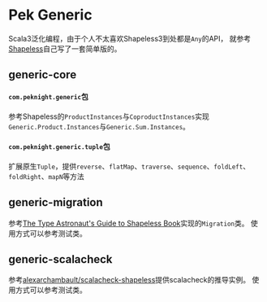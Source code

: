 # Pek Generic

Scala3泛化编程，由于个人不太喜欢Shapeless3到处都是`Any`的API，
就参考[Shapeless](https://github.com/milessabin/shapeless)自己写了一套简单版的。

## generic-core

#### `com.peknight.generic`包

参考Shapeless的`ProductInstances`与`CoproductInstances`实现`Generic.Product.Instances`与`Generic.Sum.Instances`。

#### `com.peknight.generic.tuple`包

扩展原生`Tuple`，提供`reverse`、`flatMap`、`traverse`、`sequence`、`foldLeft`、`foldRight`、`mapN`等方法

## generic-migration

参考[The Type Astronaut's Guide to Shapeless Book](https://underscore.io/books/shapeless-guide/)实现的`Migration`类。
使用方式可以参考测试类。

## generic-scalacheck

参考[alexarchambault/scalacheck-shapeless](https://github.com/alexarchambault/scalacheck-shapeless)提供scalacheck的推导实例。
使用方式可以参考测试类。
